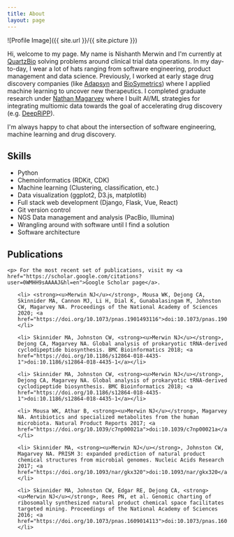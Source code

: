 ```yaml
---
title: About
layout: page
---
```


![Profile Image]({{ site.url }}/{{ site.picture }})


<p> Hi, welcome to my page. My name is Nishanth Merwin and I'm currently at <a href="https://quartz.bio"> QuartzBio</a>  solving problems around clinical trial data operations. In my day-to-day, I wear a lot of hats ranging from software engineering, product management and data science. Previously, I worked at early stage drug discovery companies (like <a href="https://adapsyn.com">Adapsyn</a> and <a href="https://www.biosymetrics.com">BioSymetrics</a>) where I applied machine learning to uncover new therapeutics. I completed graduate research under <a href="https://chemistry.mcmaster.ca/component/comprofiler/userprofile/magarv.html">Nathan Magarvey</a> where I built AI/ML strategies for integrating
multiomic data towards the goal of accelerating drug discovery (e.g. <a href="http://deepripp.magarveylab.ca/">DeepRiPP</a>).


<p>I'm always happy to chat about the intersection of software engineering, machine learning and drug discovery.</p>

<h2>Skills</h2>

<ul class="skill-list">
	<li> Python</li>
    <li> Chemoinformatics (RDKit, CDK) </li>
	<li> Machine learning (Clustering, classification, etc.) </li>
	<li> Data visualization (ggplot2, D3.js, matplotlib) </li>
	<li> Full stack web development (Django, Flask, Vue, React) </li>
	<li> Git version control </li>
	<li> NGS Data management and analysis (PacBio, Illumina) </li>
	<li> Wrangling around with software until I find a solution </li>
	<li> Software architecture </li>
</ul>

<h2>Publications</h2>
	
	<p> For the most recent set of publications, visit my <a href="https://scholar.google.com/citations?user=0WMHH9sAAAAJ&hl=en">Google Scholar page</a>.
<ul class="skill-list">
    
    <li> <strong><u>Merwin NJ</u></strong>, Mousa WK, Dejong CA, Skinnider MA, Cannon MJ, Li H, Dial K, Gunabalasingam M, Johnston CW, Magarvey NA. Proceedings of the National Academy of Sciences 2020; <a href="https://doi.org/10.1073/pnas.1901493116">doi:10.1073/pnas.1901493116</a></li>

	<li> Skinnider MA, Johnston CW, <strong><u>Merwin NJ</u></strong>, Dejong CA, Magarvey NA. Global analysis of prokaryotic tRNA-derived cyclodipeptide biosynthesis. BMC Bioinformatics 2018; <a href="https://doi.org/10.1186/s12864-018-4435-1">doi:10.1186/s12864-018-4435-1</a></li>

	<li> Skinnider MA, Johnston CW, <strong><u>Merwin NJ</u></strong>, Dejong CA, Magarvey NA. Global analysis of prokaryotic tRNA-derived cyclodipeptide biosynthesis. BMC Bioinformatics 2018; <a href="https://doi.org/10.1186/s12864-018-4435-1">doi:10.1186/s12864-018-4435-1</a></li>

	<li> Mousa WK, Athar B, <strong><u>Merwin NJ</u></strong>, Magarvey NA. Antibiotics and specialized metabolites from the human microbiota. Natural Product Reports 2017; <a href="https://doi.org/10.1039/c7np00021a">doi:10.1039/c7np00021a</a></li>

	<li> Skinnider MA, <strong><u>Merwin NJ</u></strong>, Johnston CW, Magarvey NA. PRISM 3: expanded prediction of natural product chemical structures from microbial genomes. Nucleic Acids Research 2017; <a href="https://doi.org/10.1093/nar/gkx320">doi:10.1093/nar/gkx320</a></li>

	<li> Skinnider MA, Johnston CW, Edgar RE, Dejong CA, <strong><u>Merwin NJ</u></strong>, Rees PN, et al. Genomic charting of ribosomally synthesized natural product chemical space facilitates targeted mining. Proceedings of the National Academy of Sciences 2016; <a href="https://doi.org/10.1073/pnas.1609014113">doi:10.1073/pnas.1609014113</a></li>

</ul>
